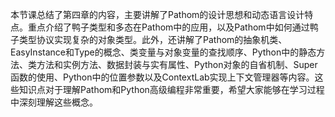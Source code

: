 本节课总结了第四章的内容，主要讲解了Pathom的设计思想和动态语言设计特点。重点介绍了鸭子类型和多态在Pathom中的应用，以及Pathom中如何通过鸭子类型协议实现复杂的对象类型。此外，还讲解了Pathom的抽象机类、EasyInstance和Type的概念、类变量与对象变量的查找顺序、Python中的静态方法、类方法和实例方法、数据封装与实有属性、Python对象的自省机制、Super函数的使用、Python中的位置参数以及ContextLab实现上下文管理器等内容。这些知识点对于理解Pathom和Python高级编程非常重要，希望大家能够在学习过程中深刻理解这些概念。
